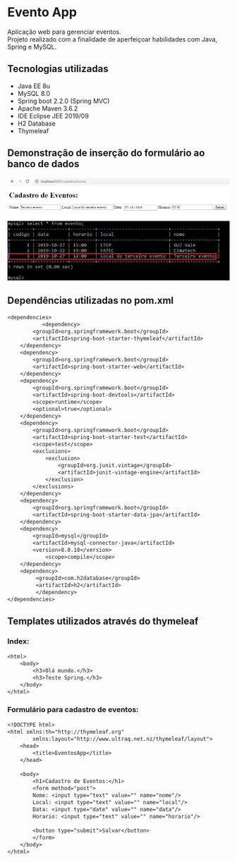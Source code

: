 # Evento App

Aplicação web para gerenciar eventos.  
Projeto realizado com a finalidade de aperfeiçoar habilidades com Java, Spring e MySQL.
  
## Tecnologias utilizadas  
- Java EE 8u
- MySQL 8.0
- Spring boot 2.2.0 (Spring MVC)
- Apache Maven 3.6.2
- IDE Eclipse JEE 2019/09
- H2 Database
- Thymeleaf
  
## Demonstração de inserção do formulário ao banco de dados

![](Screenshots/ScreenShot_Web.png)  
![](Screenshots/Screenshot_MySQL_Example.png)  
  
## Dependências utilizadas no pom.xml
```
<dependencies>
           <dependency>
		<groupId>org.springframework.boot</groupId>
		<artifactId>spring-boot-starter-thymeleaf</artifactId>
	</dependency>
	<dependency>
		<groupId>org.springframework.boot</groupId>
		<artifactId>spring-boot-starter-web</artifactId>
	</dependency>
	<dependency>
		<groupId>org.springframework.boot</groupId>
		<artifactId>spring-boot-devtools</artifactId>
		<scope>runtime</scope>
		<optional>true</optional>
	</dependency>
	<dependency>
		<groupId>org.springframework.boot</groupId>
		<artifactId>spring-boot-starter-test</artifactId>
		<scope>test</scope>
		<exclusions>
			<exclusion>
				<groupId>org.junit.vintage</groupId>
				<artifactId>junit-vintage-engine</artifactId>
			</exclusion>
		</exclusions>
	</dependency>
	<dependency>
		<groupId>org.springframework.boot</groupId>
		<artifactId>spring-boot-starter-data-jpa</artifactId>
	</dependency>
	<dependency>
		<groupId>mysql</groupId>
		<artifactId>mysql-connector-java</artifactId>
		<version>8.0.18</version>
           	<scope>compile</scope>
	</dependency>
	<dependency>
 		 <groupId>com.h2database</groupId>
  		 <artifactId>h2</artifactId>
  		 </dependency>
</dependencies>
```
  
## Templates utilizados através do thymeleaf  
### Index:
```
<html>
	<body>
		<h3>Olá mundo.</h3>
		<h3>Teste Spring.</h3>
	</body>
</html>
```
  
### Formulário para cadastro de eventos:
```
<!DOCTYPE html>		
<html xmlns:th="http://thymeleaf.org"
		xmlns:layout="http://www.ultraq.net.nz/thymeleaf/layout">	
	<head>
		<title>EventosApp</title>
	</head>
	
	<body>
		<h1>Cadastro de Eventos:</h1>
		<form method="post">
		Nome: <input type="text" value="" name="nome"/>	
		Local: <input type="text" value="" name="local"/>
		Data: <input type="date" value="" name="data"/>
		Horario: <input type="text" value="" name="horario"/>
		
		<button type="submit">Salvar</button>
		</form>
	</body>
</html>
```
